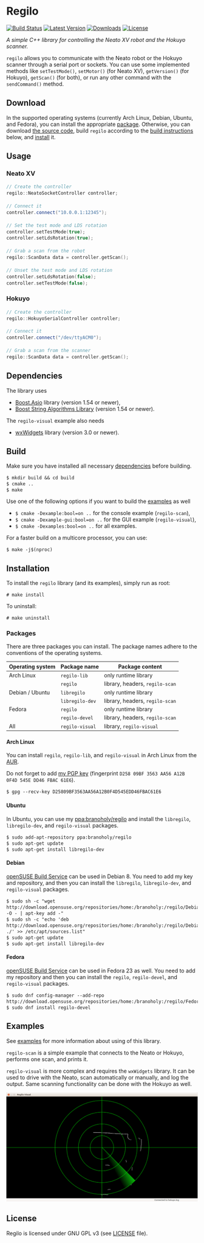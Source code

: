 # Regilo
[![Build Status](https://travis-ci.org/branoholy/regilo.svg?branch=master)](https://travis-ci.org/branoholy/regilo)
[![Latest Version](https://img.shields.io/github/release/branoholy/regilo.svg)](https://github.com/branoholy/regilo/releases)
[![Downloads](https://img.shields.io/github/downloads/branoholy/regilo/total.svg)](https://github.com/branoholy/regilo#download)
[![License](https://img.shields.io/badge/license-GPLv3-blue.svg)](LICENSE)

*A simple C++ library for controlling the Neato XV robot and the Hokuyo scanner.*

`regilo` allows you to communicate with the Neato robot or the Hokuyo scanner
through a serial port or sockets. You can use some implemented methods
like `setTestMode()`, `setMotor()` (for Neato XV), `getVersion()` (for Hokuyo),
`getScan()` (for both), or run any other command with the `sendCommand()`
method.

## Download
In the supported operating systems (currently Arch Linux, Debian, Ubuntu, and
Fedora), you can install the appropriate [package](#packages). Otherwise, you
can download [the source code](https://github.com/branoholy/regilo/releases),
build `regilo` according to the [build instructions](#build) below, and
[install](#installation) it.

## Usage

### Neato XV
```cpp
// Create the controller
regilo::NeatoSocketController controller;

// Connect it
controller.connect("10.0.0.1:12345");

// Set the test mode and LDS rotation
controller.setTestMode(true);
controller.setLdsRotation(true);

// Grab a scan from the robot
regilo::ScanData data = controller.getScan();

// Unset the test mode and LDS rotation
controller.setLdsRotation(false);
controller.setTestMode(false);
```

### Hokuyo
```cpp
// Create the controller
regilo::HokuyoSerialController controller;

// Connect it
controller.connect("/dev/ttyACM0");

// Grab a scan from the scanner
regilo::ScanData data = controller.getScan();
```

## Dependencies
The library uses

* [Boost.Asio](http://www.boost.org/doc/libs/release/doc/html/boost_asio.html)
library (version 1.54 or newer),
* [Boost String Algorithms Library](http://www.boost.org/doc/libs/release/doc/html/string_algo.html)
(version 1.54 or newer).

The `regilo-visual` example also needs

* [wxWidgets](https://www.wxwidgets.org) library (version 3.0 or newer).

## Build
Make sure you have installed all necessary [dependencies](#dependencies) before
building.

```text
$ mkdir build && cd build
$ cmake ..
$ make
```

Use one of the following options if you want to build the
[examples](examples) as well

* `$ cmake -Dexample:bool=on ..` for the console example (`regilo-scan`),
* `$ cmake -Dexample-gui:bool=on ..` for the GUI example (`regilo-visual`),
* `$ cmake -Dexamples:bool=on ..` for all examples.

For a faster build on a multicore processor, you can use:

```text
$ make -j$(nproc)
```

## Installation
To install the `regilo` library (and its examples), simply run as root:

```text
# make install
```

To uninstall:

```text
# make uninstall
```

### Packages
There are three packages you can install. The package names adhere to the
conventions of the operating systems.

| Operating system | Package name    | Package content                 |
| ---------------- | --------------- | ------------------------------- |
| Arch Linux       | `regilo-lib`    | only runtime library            |
|                  | `regilo`        | library, headers, `regilo-scan` |
| Debian / Ubuntu  | `libregilo`     | only runtime library            |
|                  | `libregilo-dev` | library, headers, `regilo-scan` |
| Fedora           | `regilo`        | only runtime library            |
|                  | `regilo-devel`  | library, headers, `regilo-scan` |
| All              | `regilo-visual` | library, `regilo-visual`        |

#### Arch Linux
You can install `regilo`, `regilo-lib`, and `regilo-visual` in Arch Linux from
the [AUR](https://aur.archlinux.org/packages/?K=regilo).

Do not forget to add
[my PGP key](http://pgp.mit.edu/pks/lookup?search=0xD25809BF3563AA56A12B0F4D545EDD46FBAC61E6&fingerprint=on)
(fingerprint `D258 09BF 3563 AA56 A12B  0F4D 545E DD46 FBAC 61E6`).

```text
$ gpg --recv-key D25809BF3563AA56A12B0F4D545EDD46FBAC61E6
```

#### Ubuntu
In Ubuntu, you can use my [ppa:branoholy/regilo](https://launchpad.net/~branoholy/+archive/ubuntu/regilo)
and install the `libregilo`, `libregilo-dev`, and `regilo-visual` packages.

```text
$ sudo add-apt-repository ppa:branoholy/regilo
$ sudo apt-get update
$ sudo apt-get install libregilo-dev
```

#### Debian
[openSUSE Build Service](https://build.opensuse.org/project/show/home:branoholy:regilo)
can be used in Debian 8. You need to add my key and repository, and then you can
install the `libregilo`, `libregilo-dev`, and `regilo-visual` packages.

```text
$ sudo sh -c "wget http://download.opensuse.org/repositories/home:/branoholy:/regilo/Debian_8.0/Release.key -O - | apt-key add -"
$ sudo sh -c "echo 'deb http://download.opensuse.org/repositories/home:/branoholy:/regilo/Debian_8.0/ ./' >> /etc/apt/sources.list"
$ sudo apt-get update
$ sudo apt-get install libregilo-dev
```

#### Fedora
[openSUSE Build Service](https://build.opensuse.org/project/show/home:branoholy:regilo)
can be used in Fedora 23 as well. You need to add my repository and then you can
install the `regilo`, `regilo-devel`, and `regilo-visual` packages.

```text
$ sudo dnf config-manager --add-repo http://download.opensuse.org/repositories/home:/branoholy:/regilo/Fedora_23/home:branoholy:regilo.repo
$ sudo dnf install regilo-devel
```

## Examples
See [examples](examples) for
more information about using of this library.

`regilo-scan` is a simple example that connects to the Neato or Hokuyo, performs
one scan, and prints it.

`regilo-visual` is more complex and requires the `wxWidgets` library. It can be
used to drive with the Neato, scan automatically or manually, and log the
output. Same scanning functionality can be done with the Hokuyo as well.

[![Regilo Visual Screenshot](examples/regilo-visual/etc/screenshot.png)](examples/regilo-visual)

## License
Regilo is licensed under GNU GPL v3 (see
[LICENSE](LICENSE) file).

